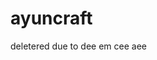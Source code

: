 # ayuncraft
deletered due to dee em cee aee <img src="https://em-content.zobj.net/thumbs/120/apple/325/pensive-face_1f614.png" style="width:1em;height:1em;"/>
